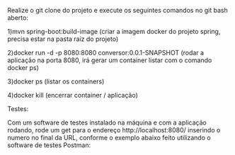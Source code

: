 Realize o git clone do projeto e execute os seguintes comandos no git bash aberto:

1)mvn spring-boot:build-image (criar a imagem docker do projeto spring, precisa estar na pasta raiz do projeto)

2)docker run -d -p 8080:8080 conversor:0.0.1-SNAPSHOT (rodar a aplicação na porta 8080, irá gerar um container listar com o comando docker ps)

3)docker ps (listar os containers)

4)docker kill (encerrar container / aplicação)

Testes:

Com um software de testes instalado na máquina e com a aplicação rodando, rode um get para o endereço http://localhost:8080/ inserindo o numero no final da URL, conforme o exemplo abaixo feito utilizando o software de testes Postman: